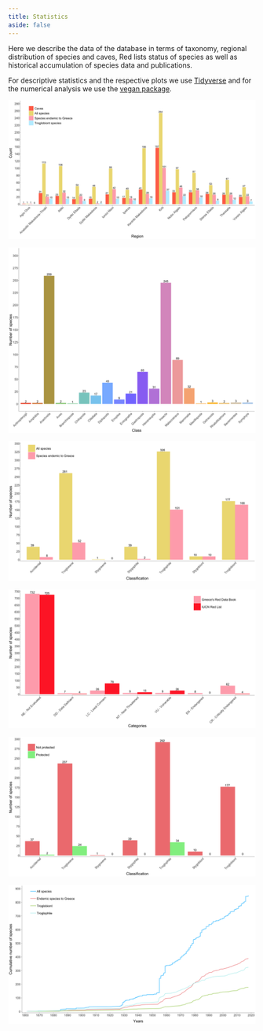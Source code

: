 ```yaml
---
title: Statistics
aside: false
---
```


Here we describe the data of the database in terms of taxonomy, regional distribution of species and caves, Red lists status of species as well as historical accumulation of species data and publications.

For descriptive statistics and the respective plots we use [Tidyverse](https://www.tidyverse.org) and for the numerical analysis we use the [vegan package](https://rdrr.io/cran/vegan/man/vegan-package.html).

![Caves and species abudance in each administravive region of Greece](/assets/Website_plots/caves_species_region.png)


![Species of each class](/assets/Website_plots/species_class_barplot.png)


![Ecological classification comparison of all species with the greek endemics](/assets/Website_plots/species_ecological_classification_all_and_endemic.png)


![Species assesments across Red lists categories ](/assets/Website_plots/red_lists_data_species.png)


![Number of protected species across their ecological classification](/assets/Website_plots/species_protection_data_classification.png)


![Species accumulation from published data](/assets/Website_plots/species_occurrence_accumulation_classification.png)


